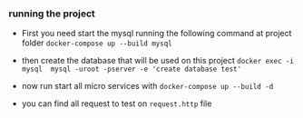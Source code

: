 
### running the project
- First you need start the mysql running the following command at project folder
`docker-compose up --build mysql`

- then create the database that will be used on this project
`docker exec -i mysql  mysql -uroot -pserver -e 'create database test'`

- now run start all micro services with `docker-compose up --build -d`

- you can find all request to test on `request.http` file
